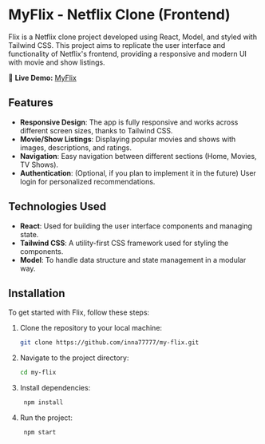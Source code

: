 # MyFlix - Netflix Clone (Frontend)

Flix is a Netflix clone project developed using React, Model, and styled with Tailwind CSS. This project aims to replicate the user interface and functionality of Netflix's frontend, providing a responsive and modern UI with movie and show listings.

🔗 **Live Demo:** [MyFlix](https://my-flix777.netlify.app/)  

## Features

- **Responsive Design**: The app is fully responsive and works across different screen sizes, thanks to Tailwind CSS.
- **Movie/Show Listings**: Displaying popular movies and shows with images, descriptions, and ratings.
- **Navigation**: Easy navigation between different sections (Home, Movies, TV Shows).
- **Authentication**: (Optional, if you plan to implement it in the future) User login for personalized recommendations.

## Technologies Used

- **React**: Used for building the user interface components and managing state.
- **Tailwind CSS**: A utility-first CSS framework used for styling the components.
- **Model**: To handle data structure and state management in a modular way.

## Installation

To get started with Flix, follow these steps:

1. Clone the repository to your local machine:

   ```bash
   git clone https://github.com/inna77777/my-flix.git
   ```

2. Navigate to the project directory:

     ```bash
     cd my-flix
   ```

3. Install dependencies:

   ```bash
    npm install
   ```

4. Run the project:
  
    ```bash
     npm start
   ```


